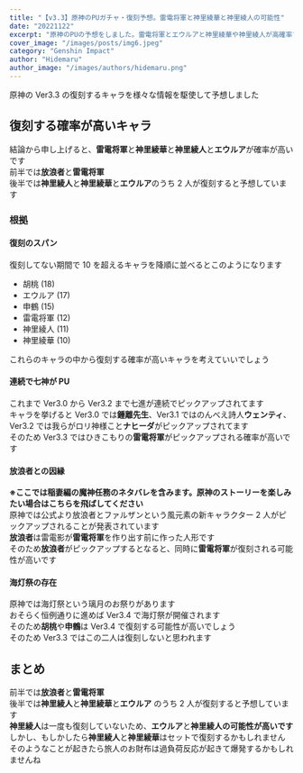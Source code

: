 ```yaml
---
title: "【v3.3】原神のPUガチャ・復刻予想。雷電将軍と神里綾華と神里綾人の可能性"
date: "20221122"
excerpt: "原神のPUの予想をしました。雷電将軍とエウルアと神里綾華や神里綾人が高確率で来そうです"
cover_image: "/images/posts/img6.jpeg"
category: "Genshin Impact"
author: "Hidemaru"
author_image: "/images/authors/hidemaru.png"
---
```


原神の Ver3.3 の復刻するキャラを様々な情報を駆使して予想しました

## 復刻する確率が高いキャラ

結論から申し上げると、**雷電将軍**と**神里綾華**と**神里綾人**と**エウルア**が確率が高いです  
前半では**放浪者**と**雷電将軍**  
後半では**神里綾人**と**神里綾華**と**エウルア**のうち 2 人が復刻すると予想しています

### 根拠

#### 復刻のスパン

復刻してない期間で 10 を超えるキャラを降順に並べるとこのようになります

- 胡桃 (18)
- エウルア (17)
- 申鶴 (15)
- 雷電将軍 (12)
- 神里綾人 (11)
- 神里綾華 (10)

これらのキャラの中から復刻する確率が高いキャラを考えていいでしょう

#### 連続で七神が PU

これまで Ver3.0 から Ver3.2 まで七進が連続でピックアップされてます  
キャラを挙げると Ver3.0 では**鍾離先生**、Ver3.1 ではのんべえ詩人**ウェンティ**、Ver3.2 では我らがロリ神様こと**ナヒーダ**がピックアップされてます  
そのため Ver3.3 ではひきこもりの**雷電将軍**がピックアップされる確率が高いです

#### 放浪者との因縁

**※ここでは稲妻編の魔神任務のネタバレを含みます。原神のストーリーを楽しみたい場合はこちらを飛ばしてください**  
原神では公式より放浪者とファルザンという風元素の新キャラクター 2 人がピックアップされることが発表されています  
**放浪者**は雷電影が**雷電将軍**を作り出す前に作った人形です  
そのため**放浪者**がピックアップするとなると、同時に**雷電将軍**が復刻される可能性が高いです

#### 海灯祭の存在

原神では海灯祭という璃月のお祭りがあります  
おそらく恒例通りに進めば Ver3.4 で海灯祭が開催されます  
そのため**胡桃**や**申鶴**は Ver3.4 で復刻する可能性が高いでしょう  
そのため Ver3.3 ではこの二人は復刻しないと思われます

## まとめ

前半では**放浪者**と**雷電将軍**  
後半では**神里綾人**と**神里綾華**と**エウルア** のうち 2 人が復刻すると予想しています  
**神里綾人**は一度も復刻していないため、**エウルア**と**神里綾人の可能性が高いです**  
しかし、もしかしたら**神里綾人**と**神里綾華**はセットで復刻するかもしれません  
そのようなことが起きたら旅人のお財布は過負荷反応が起きて爆発するかもしれませんね
